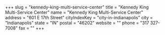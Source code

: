 +++
slug = "kennedy-king-multi-service-center"
title = "Kennedy King Multi-Service Center"
name = "Kennedy King Multi-Service Center"
address = "601 E 17th Street"
cityIndexKey = "city-in-indianapolis"
city = "Indianapolis"
state = "IN"
postal = "46202"
website = ""
phone = "317 327-7008"
fax = ""
+++
